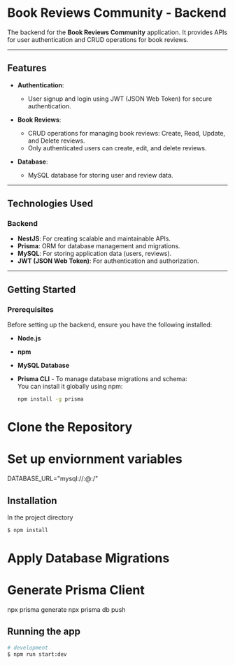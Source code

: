# Book Reviews Community - Backend

The backend for the **Book Reviews Community** application. It provides APIs for user authentication and CRUD operations for book reviews.

---

## Features

- **Authentication**: 
  - User signup and login using JWT (JSON Web Token) for secure authentication.
  
- **Book Reviews**: 
  - CRUD operations for managing book reviews: Create, Read, Update, and Delete reviews.
  - Only authenticated users can create, edit, and delete reviews.
  
- **Database**: 
  - MySQL database for storing user and review data.

---

## Technologies Used

### Backend
- **NestJS**: For creating scalable and maintainable APIs.
- **Prisma**: ORM for database management and migrations.
- **MySQL**: For storing application data (users, reviews).
- **JWT (JSON Web Token)**: For authentication and authorization.

---

## Getting Started

### Prerequisites

Before setting up the backend, ensure you have the following installed:

- **Node.js** 
- **npm** 
- **MySQL Database**
- **Prisma CLI** - To manage database migrations and schema:  
  You can install it globally using npm:

  ```bash
  npm install -g prisma

# Clone the Repository

# Set up enviornment variables

DATABASE_URL="mysql://<username>:<password>@<host>:<port>/<dbname>"

## Installation

In the project directory

```bash
$ npm install
```
# Apply Database Migrations
# Generate Prisma Client

npx prisma generate
npx prisma db push


## Running the app

```bash
# development
$ npm run start:dev

